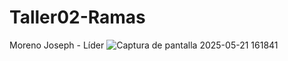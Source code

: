 # Taller02-Ramas
Moreno Joseph - Líder
![Captura de pantalla 2025-05-21 161841](https://github.com/user-attachments/assets/3ef6788e-0b38-48e2-b8cb-349249c5dd8a)
